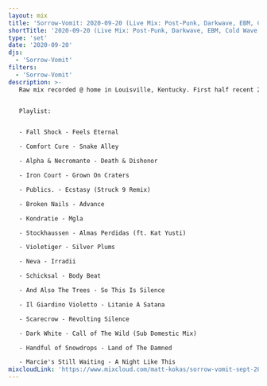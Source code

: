 ```yaml
---
layout: mix
title: 'Sorrow-Vomit: 2020-09-20 (Live Mix: Post-Punk, Darkwave, EBM, Cold Wave, Synth, Goth)'
shortTitle: '2020-09-20 (Live Mix: Post-Punk, Darkwave, EBM, Cold Wave, Synth, Goth)'
type: 'set'
date: '2020-09-20'
djs:
  - 'Sorrow-Vomit'
filters:
  - 'Sorrow-Vomit'
description: >-
   Raw mix recorded @ home in Louisville, Kentucky. First half recent 2020 releases, second half 1980s cold gems.


   Playlist:


   - Fall Shock - Feels Eternal

   - Comfort Cure - Snake Alley

   - Alpha & Necromante - Death & Dishonor

   - Iron Court - Grown On Craters

   - Publics. - Ecstasy (Struck 9 Remix)

   - Broken Nails - Advance

   - Kondratie - Mgla

   - Stockhaussen - Almas Perdidas (ft. Kat Yusti)

   - Violetiger - Silver Plums

   - Neva - Irradii

   - Schicksal - Body Beat

   - And Also The Trees - So This Is Silence

   - Il Giardino Violetto - Litanie A Satana

   - Scarecrow - Revolting Silence

   - Dark White - Call of The Wild (Sub Domestic Mix)

   - Handful of Snowdrops - Land of The Damned

   - Marcie's Still Waiting - A Night Like This
mixcloudLink: 'https://www.mixcloud.com/matt-kokas/sorrow-vomit-sept-20-2020-mix'
---
```

